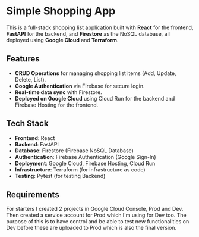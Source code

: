 # Simple Shopping App

This is a full-stack shopping list application built with **React** for the frontend, **FastAPI** for the backend, and **Firestore** as the NoSQL database, all deployed using **Google Cloud** and **Terraform**.

## Features

- **CRUD Operations** for managing shopping list items (Add, Update, Delete, List).
- **Google Authentication** via Firebase for secure login.
- **Real-time data sync** with Firestore.
- **Deployed on Google Cloud** using Cloud Run for the backend and Firebase Hosting for the frontend.
  
## Tech Stack

- **Frontend**: React
- **Backend**: FastAPI
- **Database**: Firestore (Firebase NoSQL Database)
- **Authentication**: Firebase Authentication (Google Sign-In)
- **Deployment**: Google Cloud, Firebase Hosting, Cloud Run
- **Infrastructure**: Terraform (for infrastructure as code)
- **Testing**: Pytest (for testing Backend)

## Requirements

For starters I created 2 projects in Google Cloud Console, Prod and Dev. Then created a service account for Prod which I'm using for Dev too.
The purpose of this is to have control and be able to test new functionalities on Dev before these are uploaded to Prod which is also the final version.

